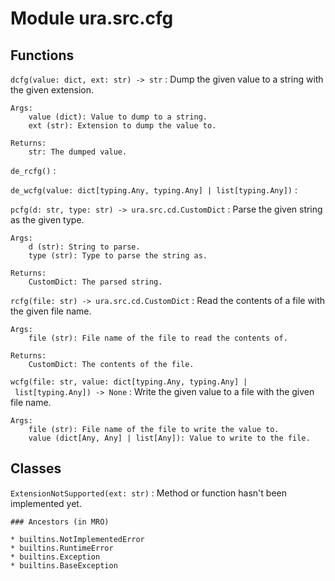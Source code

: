 # Module ura.src.cfg

## Functions

`dcfg(value: dict, ext: str) ‑> str`
:   Dump the given value to a string with the given extension.

```
Args:
    value (dict): Value to dump to a string.
    ext (str): Extension to dump the value to.

Returns:
    str: The dumped value.
```

`de_rcfg()`
:

`de_wcfg(value: dict[typing.Any, typing.Any] | list[typing.Any])`
:

`pcfg(d: str, type: str) ‑> ura.src.cd.CustomDict`
:   Parse the given string as the given type.

```
Args:
    d (str): String to parse.
    type (str): Type to parse the string as.

Returns:
    CustomDict: The parsed string.
```

`rcfg(file: str) ‑> ura.src.cd.CustomDict`
:   Read the contents of a file with the given file name.

```
Args:
    file (str): File name of the file to read the contents of.

Returns:
    CustomDict: The contents of the file.
```

`wcfg(file: str, value: dict[typing.Any, typing.Any] | list[typing.Any]) ‑> None`
:   Write the given value to a file with the given file name.

```
Args:
    file (str): File name of the file to write the value to.
    value (dict[Any, Any] | list[Any]): Value to write to the file.
```

## Classes

`ExtensionNotSupported(ext: str)`
:   Method or function hasn't been implemented yet.

```
### Ancestors (in MRO)

* builtins.NotImplementedError
* builtins.RuntimeError
* builtins.Exception
* builtins.BaseException
```
